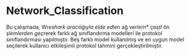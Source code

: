 # Network_Classification
 Bu çalışmada, W*reshark aracılığıyla elde ed*len ağ ver*ler*n* çeş*tl* ön *şlemlerden geç*rerek farklı ağ sınıflandırma modelleri ile protokol sınıflandırması yapılmıştır. Beş farklı model kullanılmış ve en uygun model seçilerek kullanıcı etkileşimli protokol tahmini gerçekleştirilmiştir.
